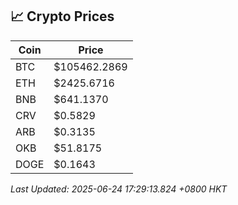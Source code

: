 ## 📈 Crypto Prices

| Coin | Price |
| ---- | ----- |
| BTC | $105462.2869 |
| ETH | $2425.6716 |
| BNB | $641.1370 |
| CRV | $0.5829 |
| ARB | $0.3135 |
| OKB | $51.8175 |
| DOGE | $0.1643 |

_Last Updated: 2025-06-24 17:29:13.824 +0800 HKT_